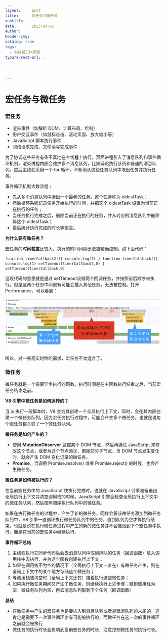 ```yaml
---
layout:     post
title:      宏任务与微任务
subtitle:  
date:       2023-03-02
author:     
header-img: 
catalog: true
tags:
  - 浏览器工作原理
typora-root-url: ..



---
```


# 宏任务与微任务

### 宏任务

- 渲染事件（如解析 DOM、计算布局、绘制）
- 用户交互事件（如鼠标点击、滚动页面、放大缩小等）
- JavaScript 脚本执行事件
- 网络请求完成、文件读写完成事件

为了协调这些任务有条不紊地在主线程上执行，页面进程引入了消息队列和事件循环机制，渲染进程内部会维护多个消息队列，比如延迟执行队列和普通的消息队列。然后主线程采用一个 for 循环，不断地从这些任务队列中取出任务并执行任务。

事件循环机制大致流程：

- 先从多个消息队列中选出一个最老的任务，这个任务称为 oldestTask；
- 然后循环系统记录任务开始执行的时间，并把这个 oldestTask 设置为当前正在执行的任务；
- 当任务执行完成之后，删除当前正在执行的任务，并从对应的消息队列中删除掉这个 oldestTask；
- 最后统计执行完成的时长等信息。

**为什么要有微任务？**

宏任务的**时间粒度**比较大，执行的时间间隔无法被精确控制。如下面代码：

```
function timerCallback2(){ console.log(2) } function timerCallback(){ console.log(1) setTimeout(timerCallback2,0) } setTimeout(timerCallback,0)
```

这段代码的意思就是通过 setTimeout设置两个回调任务，并按照前后顺序来执行。但是这两个任务中间很有可能会插入其他任务，无法被控制。打开 Performance，可以看到：

![image-20230302235302133](/../img/postImage/image-20230302235302133.png)

所以，对一些高实时性的需求，宏任务不太适合了。

### 微任务

微任务就是一个需要异步执行的函数，执行时间是在主函数执行结束之后，当前宏任务结束之前。

**V8 引擎中微任务是如何运转的？**

当 js 执行一段脚本时，V8 会为其创建一个全局执行上下文，同时，会在其内部创建一个微任务队列。因为宏任务执行过程中，可能会产生多个微任务。也就是说每个宏任务都关联了一个微任务队列。

**微任务是如何产生的？**

- 使用 **MutationObserver** 监控某个 DOM 节点，然后再通过 JavaScript 来修改这个节点，或者为这个节点添加、删除部分子节点，当 DOM 节点发生变化时，就会产生 DOM 变化记录的微任务。
- **Promise**，当调用 Promise.resolve() 或者 Promise.reject() 的时候，也会产生微任务。

**微任务是如何被执行的？**

在当前宏任务中的 JavaScript 快执行完成时，也就在 JavaScript 引擎准备退出全局执行上下文并清空调用栈的时候，JavaScript 引擎会检查全局执行上下文中的微任务队列，然后按照顺序执行队列中的微任务。

如果在执行微任务的过程中，产生了新的微任务，同样会将该微任务添加到微任务队列中，V8 引擎一直循环执行微任务队列中的任务，直到队列为空才算执行结束。也就是说在执行微任务过程中产生的新的微任务并不会推迟到下个宏任务中执行，而是在当前的宏任务中继续执行。

**事件循环总结**

1. 主线程执行完同步代码后会去消息队列中取到排队的任务（回调函数）放入调用栈中去执行，并为这个函数创建执行上下文；
2. 如果在调用栈不为空的情况下（全局执行上下文一直在）有微任务产生，则在全局上下文中的某个地方存储这个微任务；
3. 等调用栈被清空时（全局上下文还在）接着执行这些微任务；
4. 如果执行微任务期间又产生了微任务，则继续执行上述步骤；直到调用栈为空，微任务队列为空，再去消息队列取到下个任务（回调函数）

**总结**

- 在微任务中产生的宏任务也是要插入到消息队列或者是延迟队列的末尾的，这肯定是需要下一次事件循环才有可能被执行的，而微任务在这一次的事件循环之前就会被执行
- 微任务的执行时长会影响到当前宏任务的时长，注意控制微任务的执行时长。